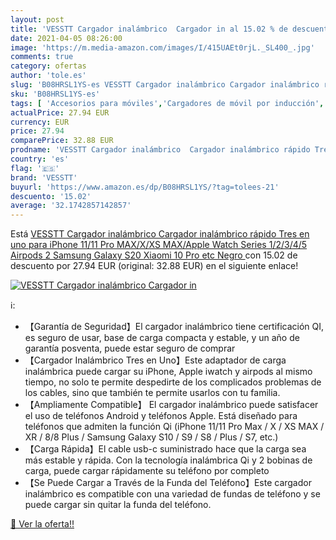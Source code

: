 ```yaml
---
layout: post
title: 'VESSTT Cargador inalámbrico  Cargador in al 15.02 % de descuento'
date: 2021-04-05 08:26:00
image: 'https://m.media-amazon.com/images/I/415UAEt0rjL._SL400_.jpg'
comments: true
category: ofertas
author: 'tole.es'
slug: 'B08HRSL1YS-es VESSTT Cargador inalámbrico Cargador inalámbrico rápido...'
sku: 'B08HRSL1YS-es'
tags: [ 'Accesorios para móviles','Cargadores de móvil por inducción','Cargadores para móviles','Comunicación móvil y accesorios','Electrónica','iphone','vesstt', ]
actualPrice: 27.94 EUR
currency: EUR
price: 27.94
comparePrice: 32.88 EUR
prodname: 'VESSTT Cargador inalámbrico  Cargador inalámbrico rápido Tres en uno  para iPhone 11/11 Pro MAX/X/XS MAX/Apple Watch Series 1/2/3/4/5 Airpods 2  Samsung Galaxy S20  Xiaomi 10 Pro etc  Negro '
country: 'es'
flag: '🇪🇸'
brand: 'VESSTT'
buyurl: 'https://www.amazon.es/dp/B08HRSL1YS/?tag=tolees-21'
descuento: '15.02'
average: '32.1742857142857'
---
```


Está [VESSTT Cargador inalámbrico  Cargador inalámbrico rápido Tres en uno  para iPhone 11/11 Pro MAX/X/XS MAX/Apple Watch Series 1/2/3/4/5 Airpods 2  Samsung Galaxy S20  Xiaomi 10 Pro etc  Negro ](https://www.amazon.es/dp/B08HRSL1YS/?tag=tolees-21) con 15.02 de descuento por 27.94 EUR (original: 32.88 EUR) en el siguiente enlace!

[![VESSTT Cargador inalámbrico  Cargador in](https://m.media-amazon.com/images/I/415UAEt0rjL._SL400_.jpg)](https://www.amazon.es/dp/B08HRSL1YS/?tag=tolees-21)

ℹ️:

- 【Garantía de Seguridad】El cargador inalámbrico tiene certificación QI, es seguro de usar, base de carga compacta y estable, y un año de garantía posventa, puede estar seguro de comprar
- 【Cargador Inalámbrico Tres en Uno】Este adaptador de carga inalámbrica puede cargar su iPhone, Apple iwatch y airpods al mismo tiempo, no solo te permite despedirte de los complicados problemas de los cables, sino que también te permite usarlos con tu familia.
- 【Ampliamente Compatible】 El cargador inalámbrico puede satisfacer el uso de teléfonos Android y teléfonos Apple. Está diseñado para teléfonos que admiten la función Qi (iPhone 11/11 Pro Max / X / XS MAX / XR / 8/8 Plus / Samsung Galaxy S10 / S9 / S8 / Plus / S7, etc.)
- 【Carga Rápida】El cable usb-c suministrado hace que la carga sea más estable y rápida. Con la tecnología inalámbrica Qi y 2 bobinas de carga, puede cargar rápidamente su teléfono por completo
- 【Se Puede Cargar a Través de la Funda del Teléfono】Este cargador inalámbrico es compatible con una variedad de fundas de teléfono y se puede cargar sin quitar la funda del teléfono.

[🛒 Ver la oferta!!](https://www.amazon.es/dp/B08HRSL1YS/?tag=tolees-21)
